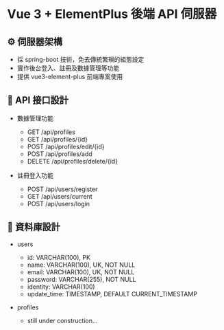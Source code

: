 # Vue 3 + ElementPlus 後端 API 伺服器

## ⚙️ 伺服器架構

- 採 spring-boot 技術，免去傳統繁瑣的組態設定
- 實作後台登入、註冊及數據管理等功能
- 提供 vue3-element-plus 前端專案使用

## 🚀 API 接口設計

- 數據管理功能

  - GET /api/profiles
  - GET /api/profiles/{id}
  - POST /api/profiles/edit/{id}
  - POST /api/profiles/add
  - DELETE /api/profiles/delete/{id}

- 註冊登入功能
  - POST /api/users/register
  - GET /api/users/current
  - POST /api/users/login

## 📝 資料庫設計

- users

  - id: VARCHAR(100), PK
  - name: VARCHAR(100), UK, NOT NULL
  - email: VARCHAR(100), UK, NOT NULL
  - password: VARCHAR(255), NOT NULL
  - identity: VARCHAR(100)
  - update_time: TIMESTAMP, DEFAULT CURRENT_TIMESTAMP

- profiles
  - still under construction...

